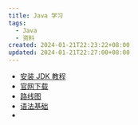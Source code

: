 ```yaml
---
title: Java 学习
tags:
  - Java
  - 资料
created: 2024-01-21T22:23:22+08:00
updated: 2024-01-21T22:27:00+08:00
---
```

- [安装 JDK 教程](https://javabetter.cn/overview/jdk-install-config.html)
- [官网下载](https://www.oracle.com/java/technologies/downloads/)
- [路线图](https://roadmap.sh/java)
- [语法基础](https://javabetter.cn/basic-extra-meal/48-keywords.html)
- 